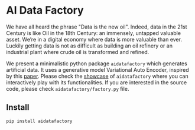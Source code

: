 # AI Data Factory
We have all heard the phrase "Data is the new oil". Indeed, data in the 21st Century is like Oil in the 18th Century: an immensely, untapped valuable asset. We’re in a digital economy where data is more valuable than ever. Luckily getting data is not as difficult as building an oil refinery or an industrial plant where crude oil is transformed and refined.

We present a minimalistic python package ```aidatafactory``` which generates artificial data.
It uses a generative model Variational Auto Encoder, inspired by this [paper](https://arxiv.org/pdf/1906.02691.pdf). Please check the [showcase](
https://drive.google.com/file/d/1rVgi0_4viqK_Mqd_9-Bs6E-I8l_9LvXJ/view?usp=sharing) of ```aidatafactory``` where you can interactively play with its functionalities. If you are interested in the source code, please check ```aidatafactory/factory.py``` file.

## Install
```
pip install aidatafactory
```
